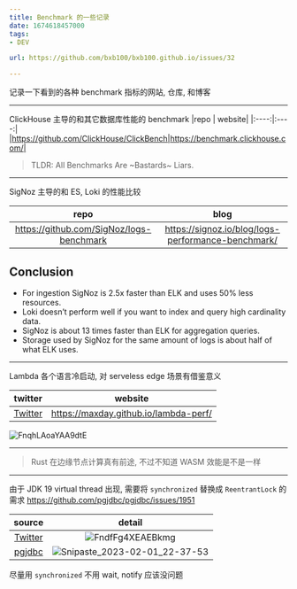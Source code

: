 ```yaml
---
title: Benchmark 的一些记录
date: 1674618457000
tags:
- DEV

url: https://github.com/bxb100/bxb100.github.io/issues/32

---
```

记录一下看到的各种 benchmark 指标的网站, 仓库, 和博客

---

<a id="issuecomment-1403059558"></a>
ClickHouse 主导的和其它数据库性能的 benchmark 
|repo | website|
|:----:|:----:|
|https://github.com/ClickHouse/ClickBench|https://benchmark.clickhouse.com/|

> TLDR: All Benchmarks Are ~Bastards~ Liars. 


---

<a id="issuecomment-1403062218"></a>
SigNoz 主导的和 ES, Loki 的性能比较

| repo | blog|
|:----:|:----:|
| https://github.com/SigNoz/logs-benchmark | https://signoz.io/blog/logs-performance-benchmark/ |

## Conclusion
* For ingestion SigNoz is 2.5x faster than ELK and uses 50% less resources.
* Loki doesn’t perform well if you want to index and query high cardinality data.
* SigNoz is about 13 times faster than ELK for aggregation queries.
* Storage used by SigNoz for the same amount of logs is about half of what ELK uses.

---

<a id="issuecomment-1410107740"></a>
Lambda 各个语言冷启动, 对 serveless edge 场景有借鉴意义

|twitter|website|
|:---:|:---:|
| [Twitter](https://twitter.com/timClicks/status/1619784240987799552?s=20&t=Dc-1o97y3zXLd0iOSKdIrw) |https://maxday.github.io/lambda-perf/|

![FnqhLAoaYAA9dtE](https://user-images.githubusercontent.com/20685961/215738230-3d58dd1e-183b-4d84-b606-70da5a328e88.jpg)

---

> Rust 在边缘节点计算真有前途, 不过不知道 WASM 效能是不是一样


---

<a id="issuecomment-1412170694"></a>
由于 JDK 19 virtual thread 出现, 需要将 `synchronized` 替换成 `ReentrantLock` 的需求 https://github.com/pgjdbc/pgjdbc/issues/1951

|source|detail|
|:---:|:---:|
|[Twitter](https://twitter.com/heinzkabutz/status/1618490856675364865?s=20&t=IanmLaWCx_zda2STp9V3AA)|![FndfFg4XEAEBkmg](https://user-images.githubusercontent.com/20685961/216069377-3312caa4-0a3a-4df6-bf4a-6f5789e875bc.jpg)|
|[pgjdbc](https://github.com/pgjdbc/pgjdbc/issues/1951)|![Snipaste_2023-02-01_22-37-53](https://user-images.githubusercontent.com/20685961/216073168-a40b6922-a99a-468f-9c92-83ea91331a25.png)|

尽量用 `synchronized` 不用 wait, notify 应该没问题

